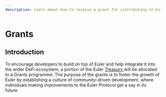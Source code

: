 ```yaml
---
description: Learn about how to receive a grant for contributing to EulerDAO
---
```


# Grants

## Introduction

To encourage developers to build on top of Euler and help integrate it into the wider DeFi ecosystem, a portion of the Euler [Treasury ](treasury.md)will be allocated to a Grants programme. The purpose of the grants is to foster the growth of Euler by establishing a culture of community-driven development, where individuals making improvements to the Euler Protocol get a say in its future.

